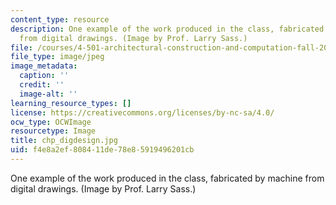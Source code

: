 ```yaml
---
content_type: resource
description: One example of the work produced in the class, fabricated by machine
  from digital drawings. (Image by Prof. Larry Sass.)
file: /courses/4-501-architectural-construction-and-computation-fall-2005/f4e8a2ef808411de78e85919496201cb_chp_digdesign.jpg
file_type: image/jpeg
image_metadata:
  caption: ''
  credit: ''
  image-alt: ''
learning_resource_types: []
license: https://creativecommons.org/licenses/by-nc-sa/4.0/
ocw_type: OCWImage
resourcetype: Image
title: chp_digdesign.jpg
uid: f4e8a2ef-8084-11de-78e8-5919496201cb
---
```

One example of the work produced in the class, fabricated by machine from digital drawings. (Image by Prof. Larry Sass.)